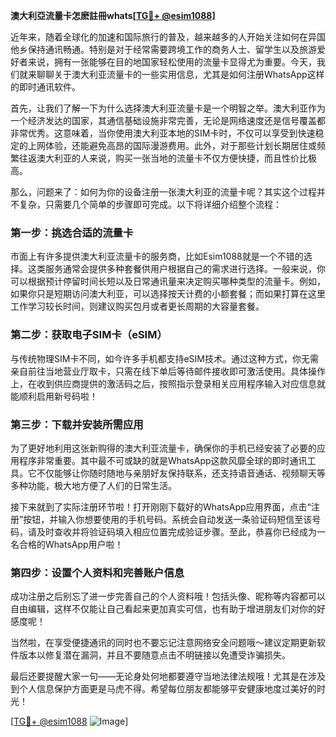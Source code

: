 **澳大利亞流量卡怎麽註冊whats[[TG💪+ @esim1088](https://t.me/s/esim1088)]**

近年来，随着全球化的加速和国际旅行的普及，越来越多的人开始关注如何在异国他乡保持通讯畅通。特别是对于经常需要跨境工作的商务人士、留学生以及旅游爱好者来说，拥有一张能够在目的地国家轻松使用的流量卡显得尤为重要。今天，我们就来聊聊关于澳大利亚流量卡的一些实用信息，尤其是如何注册WhatsApp这样的即时通讯软件。

首先，让我们了解一下为什么选择澳大利亚流量卡是一个明智之举。澳大利亚作为一个经济发达的国家，其通信基础设施非常完善，无论是网络速度还是信号覆盖都非常优秀。这意味着，当你使用澳大利亚本地的SIM卡时，不仅可以享受到快速稳定的上网体验，还能避免高昂的国际漫游费用。此外，对于那些计划长期居住或频繁往返澳大利亚的人来说，购买一张当地的流量卡不仅方便快捷，而且性价比极高。

那么，问题来了：如何为你的设备注册一张澳大利亚的流量卡呢？其实这个过程并不复杂，只需要几个简单的步骤即可完成。以下将详细介绍整个流程：

### 第一步：挑选合适的流量卡

市面上有许多提供澳大利亚流量卡的服务商，比如Esim1088就是一个不错的选择。这类服务通常会提供多种套餐供用户根据自己的需求进行选择。一般来说，你可以根据预计停留时间长短以及日常通讯量来决定购买哪种类型的流量卡。例如，如果你只是短期访问澳大利亚，可以选择按天计费的小额套餐；而如果打算在这里工作学习较长时间，则建议购买包月或者更长周期的大容量套餐。

### 第二步：获取电子SIM卡（eSIM）

与传统物理SIM卡不同，如今许多手机都支持eSIM技术。通过这种方式，你无需亲自前往当地营业厅取卡，只需在线下单后等待邮件接收即可激活使用。具体操作上，在收到供应商提供的激活码之后，按照指示登录相关应用程序输入对应信息就能顺利启用新号码啦！

### 第三步：下载并安装所需应用

为了更好地利用这张新购得的澳大利亚流量卡，确保你的手机已经安装了必要的应用程序非常重要。其中最不可或缺的就是WhatsApp这款风靡全球的即时通讯工具。它不仅能够让你随时随地与亲朋好友保持联系，还支持语音通话、视频聊天等多种功能，极大地方便了人们的日常生活。

接下来就到了实际注册环节啦！打开刚刚下载好的WhatsApp应用界面，点击“注册”按钮，并输入你想要使用的手机号码。系统会自动发送一条验证码短信至该号码，请及时查收并将验证码填入相应位置完成验证步骤。至此，恭喜你已经成为一名合格的WhatsApp用户啦！

### 第四步：设置个人资料和完善账户信息

成功注册之后别忘了进一步完善自己的个人资料哦！包括头像、昵称等内容都可以自由编辑，这样不仅能让自己看起来更加真实可信，也有助于增进朋友们对你的好感度呢！

当然啦，在享受便捷通讯的同时也不要忘记注意网络安全问题哦～建议定期更新软件版本以修复潜在漏洞，并且不要随意点击不明链接以免遭受诈骗损失。

最后还要提醒大家一句——无论身处何地都要遵守当地法律法规哦！尤其是在涉及到个人信息保护方面更是马虎不得。希望每位朋友都能够平安健康地度过美好的时光！

[[TG💪+ @esim1088](https://t.me/s/esim1088) ![Image](https://i.postimg.cc/4NQfJmqS/Snipaste-2025-05-13-00-14-12.png)]